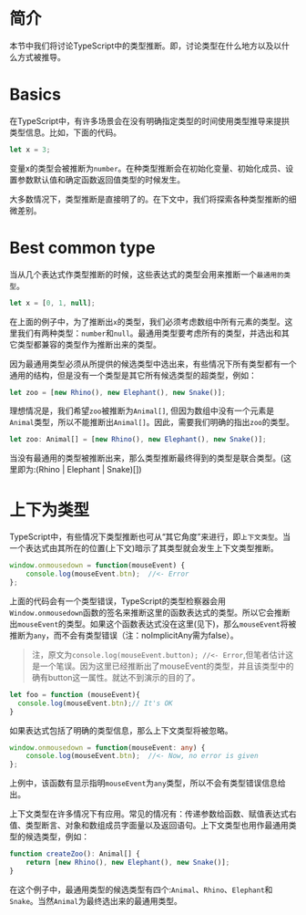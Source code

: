 # 简介
<!--
In this section, we will cover type inference in TypeScript. Namely, we’ll discuss where and how types are inferred.
-->
本节中我们将讨论TypeScript中的类型推断。即，讨论类型在什么地方以及以什么方式被推导。

# Basics
<!--
In TypeScript, there are several places where type inference is used to provide type information when there is no explicit type annotation. For example, in this code

-->
在TypeScript中，有许多场景会在没有明确指定类型的时间使用类型推导来提拱类型信息。比如，下面的代码。

```typescript
let x = 3;
```
<!--
The type of the x variable is inferred to be number. This kind of inference takes place when initializing variables and members, setting parameter default values, and determining function return types.
-->

变量x的类型会被推断为`number`。在种类型推断会在初始化变量、初始化成员、设置参数默认值和确定函数返回值类型的时候发生。

<!--
In most cases, type inference is straightforward. In the following sections, we’ll explore some of the nuances in how types are inferred.
-->
大多数情况下，类型推断是直接明了的。在下文中，我们将探索各种类型推断的细微差别。

# Best common type
<!--
When a type inference is made from several expressions, the types of those expressions are used to calculate a “best common type”. For example,
-->
当从几个表达式作类型推断的时候，这些表达式的类型会用来推断一个`最通用的类型`。
```typescript
let x = [0, 1, null];
```
<!--
To infer the type of x in the example above, we must consider the type of each array element. Here we are given two choices for the type of the array: number and null. The best common type algorithm considers each candidate type, and picks the type that is compatible with all the other candidates.
-->
在上面的例子中，为了推断出`x`的类型，我们必须考虑数组中所有元素的类型。这里我们有两种类型：`number`和`null`。最通用类型要考虑所有的类型，并选出和其它类型都兼容的类型作为推断出来的类型。

<!--
Because the best common type has to be chosen from the provided candidate types, there are some cases where types share a common structure, but no one type is the super type of all candidate types. For example:
-->
因为最通用类型必须从所提供的候选类型中选出来，有些情况下所有类型都有一个通用的结构，但是没有一个类型是其它所有候选类型的超类型，例如：
```typescript
let zoo = [new Rhino(), new Elephant(), new Snake()];
```
<!--
Ideally, we may want zoo to be inferred as an Animal[], but because there is no object that is strictly of type Animal in the array, we make no inference about the array element type. To correct this, instead explicitly provide the type when no one type is a super type of all other candidates:
-->
理想情况是，我们希望`zoo`被推断为`Animal[]`, 但因为数组中没有一个元素是`Animal`类型，所以不能推断出`Animal[]`。因此，需要我们明确的指出`zoo`的类型。
```typescript
let zoo: Animal[] = [new Rhino(), new Elephant(), new Snake()];
```
<!--
When no best common type is found, the resulting inference is the union array type, (Rhino | Elephant | Snake)[].
-->
当没有最通用的类型被推断出来，那么类型推断最终得到的类型是联合类型。(这里即为:(Rhino | Elephant | Snake)[])
# 上下为类型
<!--
Type inference also works in “the other direction” in some cases in TypeScript. This is known as “contextual typing”. Contextual typing occurs when the type of an expression is implied by its location. For example:
-->
TypeScript中，有些情况下类型推断也可从“其它角度”来进行，即`上下文类型`。当一个表达式由其所在的位置(上下文)暗示了其类型就会发生上下文类型推断。

```typescript
window.onmousedown = function(mouseEvent) {
    console.log(mouseEvent.btn);  //<- Error
};
```
<!--
For the code above to give the type error, the TypeScript type checker used the type of the Window.onmousedown function to infer the type of the function expression on the right hand side of the assignment. When it did so, it was able to infer the type of the mouseEvent parameter. If this function expression were not in a contextually typed position, the mouseEvent parameter would have type any, and no error would have been issued.
-->
上面的代码会有一个类型错误，TypeScript的类型检察器会用`Window.onmousedown`函数的签名来推断这里的函数表达式的类型。所以它会推断出`mouseEvent`的类型。如果这个函数表达式没在这里(见下)，那么`mouseEvent`将被推断为`any`，而不会有类型错误（注：noImplicitAny需为false）。

>注，原文为`console.log(mouseEvent.button); //<- Error`,但笔者估计这是一个笔误。因为这里已经推断出了mouseEvent的类型，并且该类型中的确有button这一属性。就达不到演示的目的了。

```typescript
let foo = function (mouseEvent){
  console.log(mouseEvent.btn);// It's OK
}
```

<!--
If the contextually typed expression contains explicit type information, the contextual type is ignored. Had we written the above example:
-->
如果表达式包括了明确的类型信息，那么上下文类型将被忽略。

```typescript
window.onmousedown = function(mouseEvent: any) {
    console.log(mouseEvent.btn);  //<- Now, no error is given
};
```
<!--
The function expression with an explicit type annotation on the parameter will override the contextual type. Once it does so, no error is given as no contextual type applies.
-->
上例中，该函数有显示指明`mouseEvent`为`any`类型，所以不会有类型错误信息给出。

<!--
Contextual typing applies in many cases. Common cases include arguments to function calls, right hand sides of assignments, type assertions, members of object and array literals, and return statements. The contextual type also acts as a candidate type in best common type. For example:
-->
上下文类型在许多情况下有应用。常见的情况有：传递参数给函数、赋值表达式右值、类型断言、对象和数组成员字面量以及返回语句。上下文类型也用作最通用类型的候选类型，例如：
```typescript
function createZoo(): Animal[] {
    return [new Rhino(), new Elephant(), new Snake()];
}
```
<!--
In this example, best common type has a set of four candidates: Animal, Rhino, Elephant, and Snake. Of these, Animal can be chosen by the best common type algorithm.
-->
在这个例子中，最通用类型的候选类型有四个:`Animal`、`Rhino`、`Elephant`和`Snake`。当然`Animal`为最终选出来的最通用类型。